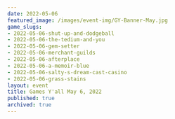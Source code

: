 ```yaml
---
date: 2022-05-06
featured_image: /images/event-img/GY-Banner-May.jpg
game_slugs:
- 2022-05-06-shut-up-and-dodgeball
- 2022-05-06-the-tedium-and-you
- 2022-05-06-gem-setter
- 2022-05-06-merchant-guilds
- 2022-05-06-afterplace
- 2022-05-06-a-memoir-blue
- 2022-05-06-salty-s-dream-cast-casino
- 2022-05-06-grass-stains
layout: event
title: Games Y'all May 6, 2022
published: true
archived: true
---
```

